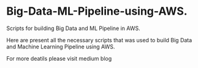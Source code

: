 # Big-Data-ML-Pipeline-using-AWS.
Scripts for building Big Data and ML Pipeline in AWS.

Here are present all the necessary scripts that was used to build Big Data and Machine Learning Pipeline using AWS.

For more deatils please visit medium blog
